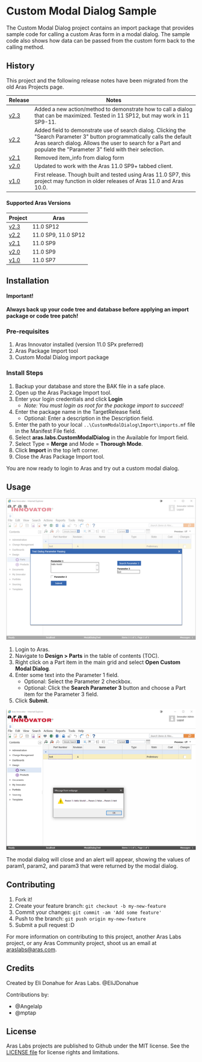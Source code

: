 # Custom Modal Dialog Sample

The Custom Modal Dialog project contains an import package that provides sample code for calling a custom Aras form in a modal dialog. The sample code also shows how data can be passed from the custom form back to the calling method.

## History

This project and the following release notes have been migrated from the old Aras Projects page.

Release | Notes
--------|--------
[v2.3](https://github.com/ArasLabs/custom-modal-dialog/releases/tag/v2.3) | Added a new action/method to demonstrate how to call a dialog that can be maximized. Tested in 11 SP12, but may work in 11 SP9-11.
[v2.2](https://github.com/ArasLabs/custom-modal-dialog/releases/tag/v2.2) | Added field to demonstrate use of search dialog. Clicking the "Search Parameter 3" button programmatically calls the default Aras search dialog. Allows the user to search for a Part and populate the "Parameter 3" field with their selection.
[v2.1](https://github.com/ArasLabs/custom-modal-dialog/releases/tag/v2.1) | Removed item_info from dialog form
[v2.0](https://github.com/ArasLabs/custom-modal-dialog/releases/tag/v2.0) | Updated to work with the Aras 11.0 SP9+ tabbed client.
[v1.0](https://github.com/ArasLabs/custom-modal-dialog/releases/tag/v1.0) | First release. Though built and tested using Aras 11.0 SP7, this project may function in older releases of Aras 11.0 and Aras 10.0.

#### Supported Aras Versions

Project | Aras
--------|------
[v2.3](https://github.com/ArasLabs/custom-modal-dialog/releases/tag/v2.3) | 11.0 SP12
[v2.2](https://github.com/ArasLabs/custom-modal-dialog/releases/tag/v2.2) | 11.0 SP9, 11.0 SP12
[v2.1](https://github.com/ArasLabs/custom-modal-dialog/releases/tag/v2.1) | 11.0 SP9
[v2.0](https://github.com/ArasLabs/custom-modal-dialog/releases/tag/v2.0) | 11.0 SP9
[v1.0](https://github.com/ArasLabs/custom-modal-dialog/releases/tag/v1.0) | 11.0 SP7

## Installation

#### Important!
**Always back up your code tree and database before applying an import package or code tree patch!**

### Pre-requisites

1. Aras Innovator installed (version 11.0 SPx preferred)
2. Aras Package Import tool
3. Custom Modal Dialog import package

### Install Steps

1. Backup your database and store the BAK file in a safe place.
2. Open up the Aras Package Import tool.
3. Enter your login credentials and click **Login**
    * _Note: You must login as root for the package import to succeed!_
4. Enter the package name in the TargetRelease field.
    * Optional: Enter a description in the Description field.
5. Enter the path to your local `..\CustomModalDialog\Import\imports.mf` file in the Manifest File field.
6. Select **aras.labs.CustomModalDialog** in the Available for Import field.
7. Select Type = **Merge** and Mode = **Thorough Mode**.
8. Click **Import** in the top left corner.
9. Close the Aras Package Import tool.

You are now ready to login to Aras and try out a custom modal dialog.

## Usage

![Custom model dialog](./Screenshots/dialog.png)

1. Login to Aras.
2. Navigate to **Design > Parts** in the table of contents (TOC).
3. Right click on a Part item in the main grid and select **Open Custom Modal Dialog**.
4. Enter some text into the Parameter 1 field.
    * Optional: Select the Parameter 2 checkbox.
    * Optional: Click the **Search Parameter 3** button and choose a Part item for the Parameter 3 field.
5. Click **Submit**.

![Custom modal dialog](./Screenshots/result.png)

The modal dialog will close and an alert will appear, showing the values of param1, param2, and param3 that were returned by the modal dialog.

## Contributing

1. Fork it!
2. Create your feature branch: `git checkout -b my-new-feature`
3. Commit your changes: `git commit -am 'Add some feature'`
4. Push to the branch: `git push origin my-new-feature`
5. Submit a pull request :D

For more information on contributing to this project, another Aras Labs project, or any Aras Community project, shoot us an email at araslabs@aras.com.

## Credits

Created by Eli Donahue for Aras Labs. @EliJDonahue

Contributions by:
* @AngelaIp
* @mptap

## License

Aras Labs projects are published to Github under the MIT license. See the [LICENSE file](./LICENSE.md) for license rights and limitations.
